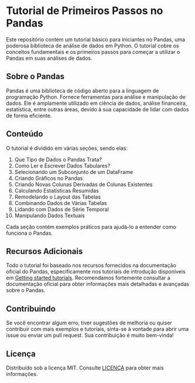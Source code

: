 # Tutorial de Primeiros Passos no Pandas

Este repositório contém um tutorial básico para iniciantes no Pandas, uma poderosa biblioteca de análise de dados em
Python. O tutorial cobre os conceitos fundamentais e os primeiros passos para começar a utilizar o Pandas em suas
análises de dados.

## Sobre o Pandas

Pandas é uma biblioteca de código aberto para a linguagem de programação Python. Fornece ferramentas para análise e
manipulação de dados. Ele é amplamente utilizado em ciência de dados, análise financeira, estatística, entre outras
áreas, devido à sua capacidade de lidar com dados de forma eficiente.

## Conteúdo

O tutorial é dividido em várias seções, sendo elas:

1. Que Tipo de Dados o Pandas Trata?
2. Como Ler e Escrever Dados Tabulares?
3. Selecionando um Subconjunto de um DataFrame
4. Criando Gráficos no Pandas
5. Criando Novas Colunas Derivadas de Colunas Existentes
6. Calculando Estatísticas Resumidas
7. Remodelando o Layout das Tabelas
8. Combinando Dados de Várias Tabelas
9. Lidando com Dados de Série Temporal
10. Manipulando Dados Textuais

Cada seção contém exemplos práticos para ajudá-lo a entender como funciona o Pandas.

## Recursos Adicionais

Todo o tutorial foi baseado nos recursos fornecidos na documentação oficial do Pandas, especificamente nos tutoriais de
introdução disponíveis em [Getting started tutorials][1].
Recomendamos fortemente consultar a documentação oficial para obter informações mais detalhadas e avançadas sobre o
Pandas.

## Contribuindo

Se você encontrar algum erro, tiver sugestões de melhoria ou quiser contribuir com mais exemplos e tutoriais, sinta-se à
vontade para abrir uma issue ou enviar um pull request. Sua contribuição é muito bem-vinda!

## Licença

Distribuído sob a licença MIT. Consulte [LICENÇA](/LICENSE) para obter mais informações.

 [1]: https://pandas.pydata.org/docs/getting_started/intro_tutorials/index.html